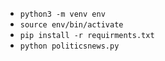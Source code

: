 * `python3 -m venv env`
* `source env/bin/activate`
* `pip install -r requirments.txt`
* `python politicsnews.py`
